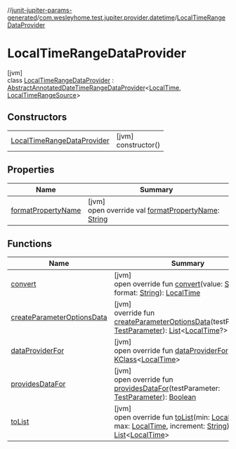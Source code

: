//[junit-jupiter-params-generated](../../../index.md)/[com.wesleyhome.test.jupiter.provider.datetime](../index.md)/[LocalTimeRangeDataProvider](index.md)

# LocalTimeRangeDataProvider

[jvm]\
class [LocalTimeRangeDataProvider](index.md) : [AbstractAnnotatedDateTimeRangeDataProvider](../-abstract-annotated-date-time-range-data-provider/index.md)&lt;[LocalTime](https://docs.oracle.com/javase/8/docs/api/java/time/LocalTime.html), [LocalTimeRangeSource](../../../../annotations/annotations/com.wesleyhome.test.jupiter.annotations.datetime/-local-time-range-source/index.md)&gt;

## Constructors

| | |
|---|---|
| [LocalTimeRangeDataProvider](-local-time-range-data-provider.md) | [jvm]<br>constructor() |

## Properties

| Name | Summary |
|---|---|
| [formatPropertyName](format-property-name.md) | [jvm]<br>open override val [formatPropertyName](format-property-name.md): [String](https://kotlinlang.org/api/latest/jvm/stdlib/kotlin/-string/index.html) |

## Functions

| Name | Summary |
|---|---|
| [convert](convert.md) | [jvm]<br>open override fun [convert](convert.md)(value: [String](https://kotlinlang.org/api/latest/jvm/stdlib/kotlin/-string/index.html), format: [String](https://kotlinlang.org/api/latest/jvm/stdlib/kotlin/-string/index.html)): [LocalTime](https://docs.oracle.com/javase/8/docs/api/java/time/LocalTime.html) |
| [createParameterOptionsData](../-abstract-annotated-date-time-range-data-provider/create-parameter-options-data.md) | [jvm]<br>override fun [createParameterOptionsData](../-abstract-annotated-date-time-range-data-provider/create-parameter-options-data.md)(testParameter: [TestParameter](../../com.wesleyhome.test.jupiter.provider/-test-parameter/index.md)): [List](https://kotlinlang.org/api/latest/jvm/stdlib/kotlin.collections/-list/index.html)&lt;[LocalTime](https://docs.oracle.com/javase/8/docs/api/java/time/LocalTime.html)?&gt; |
| [dataProviderFor](../../com.wesleyhome.test.jupiter.provider/-abstract-parameter-data-provider/data-provider-for.md) | [jvm]<br>open override fun [dataProviderFor](../../com.wesleyhome.test.jupiter.provider/-abstract-parameter-data-provider/data-provider-for.md)(): [KClass](https://kotlinlang.org/api/latest/jvm/stdlib/kotlin.reflect/-k-class/index.html)&lt;[LocalTime](https://docs.oracle.com/javase/8/docs/api/java/time/LocalTime.html)&gt; |
| [providesDataFor](../../com.wesleyhome.test.jupiter.provider/-abstract-annotated-parameter-data-provider/provides-data-for.md) | [jvm]<br>open override fun [providesDataFor](../../com.wesleyhome.test.jupiter.provider/-abstract-annotated-parameter-data-provider/provides-data-for.md)(testParameter: [TestParameter](../../com.wesleyhome.test.jupiter.provider/-test-parameter/index.md)): [Boolean](https://kotlinlang.org/api/latest/jvm/stdlib/kotlin/-boolean/index.html) |
| [toList](to-list.md) | [jvm]<br>open override fun [toList](to-list.md)(min: [LocalTime](https://docs.oracle.com/javase/8/docs/api/java/time/LocalTime.html), max: [LocalTime](https://docs.oracle.com/javase/8/docs/api/java/time/LocalTime.html), increment: [String](https://kotlinlang.org/api/latest/jvm/stdlib/kotlin/-string/index.html)): [List](https://kotlinlang.org/api/latest/jvm/stdlib/kotlin.collections/-list/index.html)&lt;[LocalTime](https://docs.oracle.com/javase/8/docs/api/java/time/LocalTime.html)&gt; |
